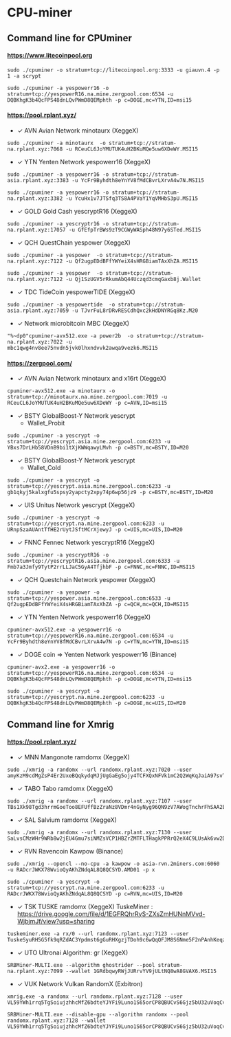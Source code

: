 CPU-miner
==============
## Command line for CPUminer

#### https://www.litecoinpool.org
```
sudo ./cpuminer -o stratum+tcp://litecoinpool.org:3333 -u giauvn.4 -p 1 -a scrypt
```
```
sudo ./cpuminer -a yespowerr16 -o stratum+tcp://yespowerR16.na.mine.zergpool.com:6534 -u DQBKhgK3b4QcFPS48dnLQvPWmD8QEMphth -p c=DOGE,mc=YTN,ID=msi15
```
#### https://pool.rplant.xyz/
  * ✓ AVN Avian Network minotaurx (XeggeX)
```
sudo ./cpuminer -a minotaurx  -o stratum+tcp://stratum-na.rplant.xyz:7068 -u RCeuCL6JoYMUTUK4uH2BKuMQe5uw6XDeWY.MSI15
```
  * ✓ YTN Yenten Network yespowerr16 (XeggeX)
```
sudo ./cpuminer -a yespowerr16 -o stratum+tcp://stratum-asia.rplant.xyz:3383 -u YcFr9Byhdth8eYnYV8fMdCBvrLXrvA4w7N.MSI15
```
```
sudo ./cpuminer -a yespowerr16 -o stratum+tcp://stratum-na.rplant.xyz:3382 -u YcuHx1v7JTSfq3TS8A4PVaY1YqVMHbS3pU.MSI15
```
  * ✓ GOLD Gold Cash yescryptR16 (XeggeX)
```
sudo ./cpuminer -a yescryptr16 -o stratum+tcp://stratum-na.rplant.xyz:17057 -u GfEfpTrBWs9zT9CGWyWASph48N97y6STed.MSI15
```
  * ✓ QCH QuestChain yespower (XeggeX)
```
sudo ./cpuminer -a yespower  -o stratum+tcp://stratum-na.rplant.xyz:7122 -u Qf2ugpEDdBFfYWYeiX4sHRGBiamTAxXhZA.MSI15
```
```
sudo ./cpuminer -a yespower  -o stratum+tcp://stratum-na.rplant.xyz:7122 -u Qj1SzUGV5rRkumAbQ44Uczqd3cmqGaxb8j.Wallet
```
  * ✓ TDC TideCoin yespowerTIDE (XeggeX)
```
sudo ./cpuminer -a yespowertide  -o stratum+tcp://stratum-asia.rplant.xyz:7059 -u TJvrFuL8rDRvRESCdhQxc2kHdDNYRGq8Kz.M20
```
* ✓ Network microbitcoin MBC (XeggeX)
```
"%~dp0"cpuminer-avx512.exe -a power2b  -o stratum+tcp://stratum-na.rplant.xyz:7022 -u mbc1qwg4nv8ee75nvdn5jvk0lhxndvvk2awqa9vezk6.MSI15
```

#### https://zergpool.com/
  * ✓ AVN Avian Network minotaurx and x16rt (XeggeX)
```
cpuminer-avx512.exe -a minotaurx -o stratum+tcp://minotaurx.na.mine.zergpool.com:7019 -u RCeuCL6JoYMUTUK4uH2BKuMQe5uw6XDeWY -p c=AVN,ID=msi15
```
  * ✓ BSTY GlobalBoost-Y Network yescrypt
     * Wallet_Probit
```
sudo ./cpuminer -a yescrypt -o stratum+tcp://yescrypt.asia.mine.zergpool.com:6233 -u YBxs7DrLHb58VDnB9bi1tXjKWWqawyLMvh -p c=BSTY,mc=BSTY,ID=M20
```
  * ✓ BSTY GlobalBoost-Y Network yescrypt
     * Wallet_Cold
```
sudo ./cpuminer -a yescrypt -o stratum+tcp://yescrypt.asia.mine.zergpool.com:6233 -u gb1qkyj5kalxgfu5spsy2yapcty2xpy74p6wp56jz9 -p c=BSTY,mc=BSTY,ID=M20
```
  * ✓ UIS Unitus Network yescrypt (XeggeX)
```
sudo ./cpuminer -a yescrypt -o stratum+tcp://yescrypt.na.mine.zergpool.com:6233 -u URnpSzaAUAntTfHE2rUytJSftMCrXjewyJ -p c=UIS,mc=UIS,ID=M20
```
  * ✓ FNNC Fennec Network yescryptR16 (XeggeX)
```
sudo ./cpuminer -a yescryptR16 -o stratum+tcp://yescryptR16.asia.mine.zergpool.com:6333 -u Fmb7a3Jmfy9TytP2rrLLJaC5GyA4TfjhbF -p c=FNNC,mc=FNNC,ID=MSI15
```
  * ✓ QCH Questchain Network yespower (XeggeX)
```
sudo ./cpuminer -a yespower -o stratum+tcp://yespower.asia.mine.zergpool.com:6533 -u Qf2ugpEDdBFfYWYeiX4sHRGBiamTAxXhZA -p c=QCH,mc=QCH,ID=MSI15
```
  * ✓ YTN Yenten Network yespowerr16 (XeggeX)
```
cpuminer-avx512.exe -a yespowerr16 -o stratum+tcp://yespowerR16.na.mine.zergpool.com:6534 -u YcFr9Byhdth8eYnYV8fMdCBvrLXrvA4w7N -p c=YTN,mc=YTN,ID=msi15
```
  * ✓ DOGE coin => Yenten Network yespowerr16 (Binance)
```
cpuminer-avx2.exe -a yespowerr16 -o stratum+tcp://yespowerR16.na.mine.zergpool.com:6534 -u DQBKhgK3b4QcFPS48dnLQvPWmD8QEMphth -p c=DOGE,mc=YTN,ID=msi15
```
```
sudo ./cpuminer -a yescrypt -o stratum+tcp://yescrypt.na.mine.zergpool.com:6233 -u DQBKhgK3b4QcFPS48dnLQvPWmD8QEMphth -p c=DOGE,mc=UIS,ID=M20
```

 
## Command line for Xmrig

#### https://pool.rplant.xyz/
  * ✓ MNN Mangonote ramdomx (XeggeX)
```
sudo ./xmrig -a randomx --url randomx.rplant.xyz:7020 --user amyKzM9cdMgZsP4Er2UxeBQqkydqMJjUgGaEg5ojy4TCFXQxNFVk1mC2Q2WqKqJaiA97svTwocE4T91K6HSocwoi8vQhPNjhGg.MSI15
```
  * ✓ TABO Tabo ramdomx (XeggeX)
```
sudo ./xmrig -a randomx --url randomx.rplant.xyz:7107 --user TBs1Xk98Tgd3hrrmGoeToo8EFUffBzZraNz8VDmr4nGyNyg96QN9zV7AWogTnchrFhSAA2B3wZZQoTihEqdGy3MS8dD1iriPZL.MSI15
```
  * ✓ SAL Salvium ramdomx (XeggeX)
```
sudo ./xmrig -a randomx --url randomx.rplant.xyz:7130 --user SaLvsCMzWHr9WRb8w2jEU4Gmu7siNMZsVCP1HBZrZMTFLTHagkPPRrQ2eX4C9LUsAk6vw2DnJm3sUcU84KLwx4RmBAgk4GULdyV.MSI15
```
  * ✓ RVN Ravencoin Kawpow (Binance)
```
sudo ./xmrig --opencl --no-cpu -a kawpow -o asia-rvn.2miners.com:6060 -u RADcrJWKX78WvioQyAKhZNdqAL8Q8QCSYD.AMD01 -p x
```
```
sudo ./cpuminer -a yescrypt -o stratum+tcp://yescrypt.na.mine.zergpool.com:6233 -u RADcrJWKX78WvioQyAKhZNdqAL8Q8QCSYD -p c=RVN,mc=UIS,ID=M20
```
  * ✓ TSK TUSKE ramdomx (XeggeX) TuskeMiner : https://drive.google.com/file/d/1EGFRQhrRyS-ZXsZmHUNnMVvd-WjbjmJf/view?usp=sharing
```
tuskeminer.exe -a rx/0 --url randomx.rplant.xyz:7123 --user TuskeSyuRH5G5fk9qRZdAC3Ypdmst6gGuRHXgzjTDoh9c6wQqQFJM8S6Nme5F2nPAnhKeqzQrgeWU9TKHbMs2mDrf58CiHTysf9GT2.MSI15
```
  * ✓ UTO Ultronai Algorithm:	gr (XeggeX) 
```
SRBMiner-MULTI.exe --algorithm ghostrider --pool stratum-na.rplant.xyz:7099 --wallet 1GRdbqwyRWjJURrvYV9jULtNQ8wA8GVAX6.MSI15
```
  * ✓ VUK Network Vulkan RandomX (Exbitron)
```
xmrig.exe -a randomx --url randomx.rplant.xyz:7128 --user VL59YWh1rrq5TgSoiujzhhcMfZ6bdteYJYFi9Luno1S65orCP8QBUCvS6Gjz5bU32uVoqCvfs5PYefBqEwYN1fUE2Mf2eoDED.MSI15
```
```
SRBMiner-MULTI.exe --disable-gpu --algorithm randomx --pool randomx.rplant.xyz:7128 --wallet VL59YWh1rrq5TgSoiujzhhcMfZ6bdteYJYFi9Luno1S65orCP8QBUCvS6Gjz5bU32uVoqCvfs5PYefBqEwYN1fUE2Mf2eoDED.MSI15
```
